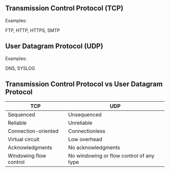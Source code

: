 ## Transmission Control Protocol (TCP)

Examples:

FTP, HTTP, HTTPS, SMTP

## User Datagram Protocol (UDP)

Examples:

DNS, SYSLOG

## Transmission Control Protocol vs User Datagram Protocol

| TCP                    | UDP                                      |
| ---------------------- | ---------------------------------------- |
| Sequenced              | Unsequenced                              |
| Reliable               | Unreliable                               |  
| Connection-oriented    | Connectionless                           |
| Virtual circuit        | Low overhead                             |
| Acknowledgments        | No acknowledgments                       |
| Windowing flow control | No windowing or flow control of any type |
